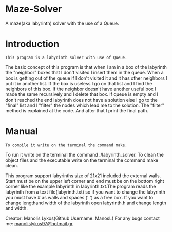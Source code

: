 # Maze-Solver
A maze(aka labyrinth) solver with the use of a Queue.

# Introduction

	This program is a labyrinth solver with use of Queue.
The basic concept of this program is that when I am in a box
of the labyrinth the "neighbor" boxes that I don't visited I 
insert them in the queue. When a box is getting out of the queue
if I don't visited it and it has other neighbors I put it in another list.
If the box is useless I go on that list and I find the neighbors of 
this box. If the neighbor doesn't have another useful box I made the
same recursively and I delete that box. If queue is empty and I don't
reached the end labyrinth does not have a solution else I go to the
"final" list and I "filter" the nodes which lead me to the solution.
The "filter" method is explained at the code. And after that I print
the final path.

# Manual
	To compile it write on the terminal the command make.
To run it write on the terminal the command ./labyrinth_solver.
To clean the object files and the executable write on the terminal
the command make clean.

This program support labyrinths size of 21x21 included the external
walls. Start must be on the upper left corner and end must be on the
bottom right corner like the example labyrinth in labyrinth.txt.The
program reads the labyrinth from a text file(labyrinth.txt) so if 
you want to change the labyrinth you must have # as walls and spaces
(' ') as a free box. If you want to change lengthand width of the 
labyrinth open labyrinth.h and change length and width.


Creator: Manolis Lykos(Github Username: ManosL)
For any bugs contact me: manolislykos97@hotmail.gr
